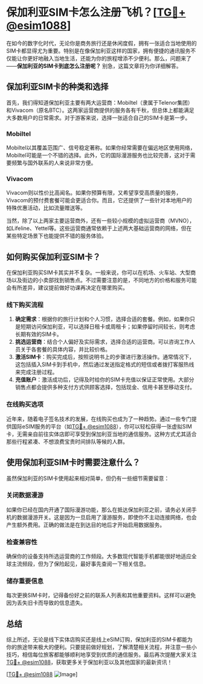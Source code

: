 # 保加利亚SIM卡怎么注册飞机？[[TG💪+ @esim1088](https://t.me/s/esim1088)]

在如今的数字化时代，无论你是商务旅行还是休闲度假，拥有一张适合当地使用的SIM卡都显得尤为重要。特别是在像保加利亚这样的国家，拥有便捷的通讯服务不仅能让你更好地融入当地生活，还能为你的旅程增添不少便利。那么，问题来了——**保加利亚的SIM卡到底怎么注册呢？** 别急，这篇文章将为你详细解答。

## 保加利亚SIM卡的种类和选择

首先，我们得知道保加利亚主要有两大运营商：Mobiltel（隶属于Telenor集团）和Vivacom（原名BTC）。这两家运营商提供的服务各有千秋，但总体上都能满足大多数用户的日常需求。对于游客来说，选择一张适合自己的SIM卡是第一步。

### Mobiltel
Mobiltel以其覆盖范围广、信号稳定著称。如果你经常需要在偏远地区使用网络，Mobiltel可能是一个不错的选择。此外，它的国际漫游服务也比较完善，这对于需要频繁与国外联系的人来说非常方便。

### Vivacom
Vivacom则以性价比高闻名。如果你预算有限，又希望享受高质量的服务，Vivacom的预付费套餐可能会更适合你。而且，它还提供了一些针对本地用户的特殊优惠活动，比如流量赠送等。

当然，除了以上两家主要运营商外，还有一些较小规模的虚拟运营商（MVNO），如Lifeline、Yettel等。这些运营商通常依赖于上述两大基础运营商的网络，但在某些特定场景下也能提供不错的服务体验。

## 如何购买保加利亚SIM卡？

在保加利亚购买SIM卡其实并不复杂。一般来说，你可以在机场、火车站、大型商场以及街边的小卖部找到销售点。不过需要注意的是，不同地方的价格和服务可能会有所差异，建议提前做好功课再决定在哪里购买。

### 线下购买流程
1. **确定需求**：根据你的旅行计划和个人习惯，选择合适的套餐。例如，如果你只是短期访问保加利亚，可以选择日租卡或周租卡；如果停留时间较长，则考虑长期有效的SIM卡。
2. **挑选运营商**：结合个人偏好及实际需求，选择合适的运营商。可以咨询工作人员关于各套餐的具体内容，并比较价格。
3. **激活SIM卡**：购买完成后，按照说明书上的步骤进行激活操作。通常情况下，这包括插入SIM卡到手机中，然后通过发送指定格式的短信或者拨打客服热线来完成注册过程。
4. **充值账户**：激活成功后，记得及时给你的SIM卡充值以保证正常使用。大部分销售点都会提供多种支付方式供顾客选择，包括现金、信用卡甚至移动支付。

### 在线购买选项
近年来，随着电子签名技术的发展，在线购买也成为了一种趋势。通过一些专门提供国际eSIM服务的平台（如[TG💪+ @esim1088](https://t.me/s/esim1088)），你可以轻松获得一张虚拟SIM卡，无需亲自前往实体店即可享受到保加利亚当地的通信服务。这种方式尤其适合那些行程紧凑、不想浪费宝贵时间排队等候的人群。

## 使用保加利亚SIM卡时需要注意什么？

虽然保加利亚的SIM卡使用起来相对简单，但仍有一些细节需要留意：

### 关闭数据漫游
如果你已经在国内开通了国际漫游功能，那么在抵达保加利亚之前，请务必关闭手机的数据漫游开关。这是因为一旦启用了漫游服务，即使你不主动连接网络，也会产生额外费用。正确的做法是在到达目的地后才开始启用数据服务。

### 检查兼容性
确保你的设备支持所选运营商的工作频段。大多数现代智能手机都能很好地适应全球主流频段，但为了保险起见，最好事先查阅一下相关信息。

### 储存重要信息
每次更换SIM卡时，记得备份好之前的联系人列表和其他重要资料。这样可以避免因为丢失旧卡而导致的信息遗失。

## 总结

综上所述，无论是线下实体店购买还是线上eSIM订购，保加利亚的SIM卡都能为你的旅途带来极大的便利。只要提前做好规划，了解清楚相关流程，并注意一些小技巧，相信每位旅客都能够顺利地享受到优质的通信服务。最后再次提醒大家关注[TG💪+ @esim1088](https://t.me/s/esim1088)，获取更多关于保加利亚以及其他国家的最新资讯！

[[TG💪+ @esim1088](https://t.me/s/esim1088) ![Image](https://i.postimg.cc/4NQfJmqS/Snipaste-2025-05-13-00-14-12.png)]